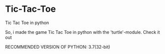 # Tic-Tac-Toe
Tic Tac Toe in python

So, i made the game Tic Tac Toe in python with the 'turtle'-module.
Check it out

RECOMMENDED VERSION OF PYTHON: 3.7(32-bit)
